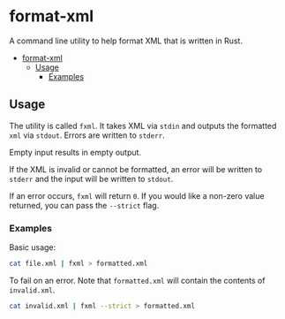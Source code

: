 # format-xml

A command line utility to help format XML that is written in Rust.

- [format-xml](#format-xml)
  - [Usage](#usage)
    - [Examples](#examples)

## Usage

The utility is called `fxml`. It takes XML via `stdin` and outputs the formatted `xml` via `stdout`. Errors are written to `stderr`.

Empty input results in empty output.

If the XML is invalid or cannot be formatted, an error will be written to `stderr` and the input will be written to `stdout`.

If an error occurs, `fxml` will return `0`. If you would like a non-zero value returned, you can pass the `--strict` flag.

### Examples

Basic usage:

```bash
cat file.xml | fxml > formatted.xml
```

To fail on an error. Note that `formatted.xml` will contain the contents of `invalid.xml`.

```bash
cat invalid.xml | fxml --strict > formatted.xml
```
